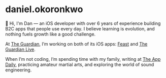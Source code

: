 # daniel.okoronkwo

👋 Hi, I'm Dan — an iOS developer with over 6 years of experience building B2C apps that people use every day. I believe learning is evolution, and nothing fuels growth like a good challenge.

At [The Guardian](https://www.theguardian.com/uk), I’m working on both of its iOS apps: [Feast](https://apps.apple.com/us/app/guardian-feast-cook-explore/id6468674686) and [The Guardian Live](https://apps.apple.com/gb/app/the-guardian-live-world-news/id409128287).

When I’m not coding, I’m spending time with my family, writing at [The App Daily](https://theappdaily.com), practicing amateur martial arts, and exploring the world of sound engineering.
